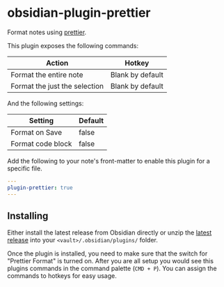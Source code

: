 # obsidian-plugin-prettier

Format notes using [prettier](https://prettier.io/).

This plugin exposes the following commands:

| Action                        | Hotkey           |
| ----------------------------- | ---------------- |
| Format the entire note        | Blank by default |
| Format the just the selection | Blank by default |

And the following settings:

| Setting           | Default |
| ----------------- | ------- |
| Format on Save    | false   |
| Format code block | false   |

Add the following to your note's front-matter to enable this plugin for a specific file.

```yaml
---
plugin-prettier: true
---

```

## Installing

Either install the latest release from Obsidian directly or unzip the [latest release](https://github.com/hipstersmoothie/obsidian-plugin-prettier/releases/latest) into your `<vault>/.obsidian/plugins/` folder.

Once the plugin is installed, you need to make sure that the switch for "Prettier Format" is turned on.
After you are all setup you would see this plugins commands in the command palette (`CMD + P`).
You can assign the commands to hotkeys for easy usage.
